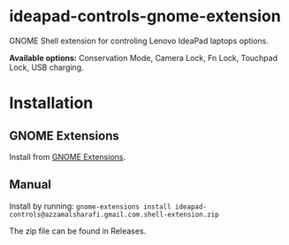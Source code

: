 # ideapad-controls-gnome-extension
GNOME Shell extension for controling Lenovo IdeaPad laptops options.

**Available options:** Conservation Mode, Camera Lock, Fn Lock, Touchpad Lock, USB charging.

# Installation

## GNOME Extensions
Install from [GNOME Extensions](https://extensions.gnome.org/extension/5260/ideapad-controls/).

## Manual
Install by running: `gnome-extensions install ideapad-controls@azzamalsharafi.gmail.com.shell-extension.zip`

The zip file can be found in Releases.
